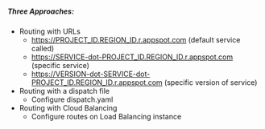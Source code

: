 ##### Three Approaches:
- Routing with URLs
	- https://PROJECT_ID.REGION_ID.r.appspot.com (default service called)
	- https://SERVICE-dot-PROJECT_ID.REGION_ID.r.appspot.com (specific service)
	- https://VERSION-dot-SERVICE-dot-PROJECT_ID.REGION_ID.r.appspot.com (specific version of service)
- Routing with a dispatch file
	- Configure dispatch.yaml
- Routing with Cloud Balancing
	- Configure routes on Load Balancing instance